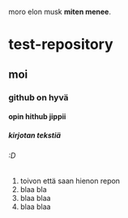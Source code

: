 moro elon musk **miten menee**.

# test-repository
## moi
### github on hyvä
#### opin hithub jippii
##### kirjotan tekstiä
###### :D

<ol>
  <li>toivon että saan hienon repon</li>
  <li>blaa bla</li>
  <li>blaa blaa</li>
  <li>blaa blaa</li>
</ol>
